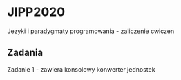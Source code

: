 # JIPP2020

Jezyki i paradygmaty programowania - zaliczenie cwiczen

## Zadania

Zadanie 1 - zawiera konsolowy konwerter jednostek

